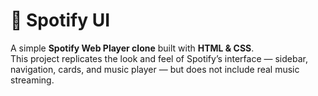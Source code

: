 # 🎵 Spotify UI

A simple **Spotify Web Player clone** built with **HTML & CSS**.  
This project replicates the look and feel of Spotify’s interface — sidebar, navigation, cards, and music player — but does not include real music streaming.
